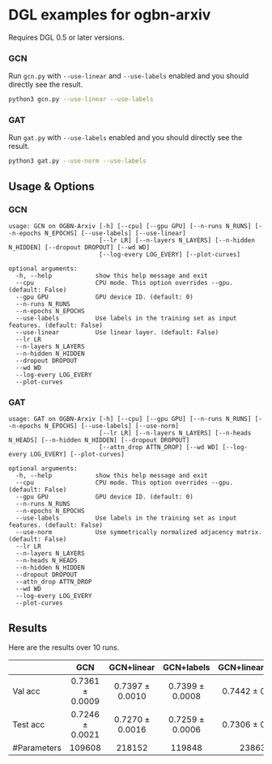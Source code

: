 # DGL examples for ogbn-arxiv

Requires DGL 0.5 or later versions.

### GCN

Run `gcn.py` with `--use-linear` and `--use-labels` enabled and you should directly see the result.

```bash
python3 gcn.py --use-linear --use-labels
```

### GAT

Run `gat.py` with `--use-labels` enabled and you should directly see the result.

```bash
python3 gat.py --use-norm --use-labels
```

## Usage & Options

### GCN

```
usage: GCN on OGBN-Arxiv [-h] [--cpu] [--gpu GPU] [--n-runs N_RUNS] [--n-epochs N_EPOCHS] [--use-labels] [--use-linear]
                         [--lr LR] [--n-layers N_LAYERS] [--n-hidden N_HIDDEN] [--dropout DROPOUT] [--wd WD]
                         [--log-every LOG_EVERY] [--plot-curves]

optional arguments:
  -h, --help            show this help message and exit
  --cpu                 CPU mode. This option overrides --gpu. (default: False)
  --gpu GPU             GPU device ID. (default: 0)
  --n-runs N_RUNS
  --n-epochs N_EPOCHS
  --use-labels          Use labels in the training set as input features. (default: False)
  --use-linear          Use linear layer. (default: False)
  --lr LR
  --n-layers N_LAYERS
  --n-hidden N_HIDDEN
  --dropout DROPOUT
  --wd WD
  --log-every LOG_EVERY
  --plot-curves
```

### GAT

```
usage: GAT on OGBN-Arxiv [-h] [--cpu] [--gpu GPU] [--n-runs N_RUNS] [--n-epochs N_EPOCHS] [--use-labels] [--use-norm]
                         [--lr LR] [--n-layers N_LAYERS] [--n-heads N_HEADS] [--n-hidden N_HIDDEN] [--dropout DROPOUT]
                         [--attn_drop ATTN_DROP] [--wd WD] [--log-every LOG_EVERY] [--plot-curves]

optional arguments:
  -h, --help            show this help message and exit
  --cpu                 CPU mode. This option overrides --gpu. (default: False)
  --gpu GPU             GPU device ID. (default: 0)
  --n-runs N_RUNS
  --n-epochs N_EPOCHS
  --use-labels          Use labels in the training set as input features. (default: False)
  --use-norm            Use symmetrically normalized adjacency matrix. (default: False)
  --lr LR
  --n-layers N_LAYERS
  --n-heads N_HEADS
  --n-hidden N_HIDDEN
  --dropout DROPOUT
  --attn_drop ATTN_DROP
  --wd WD
  --log-every LOG_EVERY
  --plot-curves
```

## Results

Here are the results over 10 runs.

|             |       GCN       |   GCN+linear    |   GCN+labels    | GCN+linear+labels |   GAT*+labels   |
|-------------|:---------------:|:---------------:|:---------------:|:-----------------:|:---------------:|
| Val acc     | 0.7361 ± 0.0009 | 0.7397 ± 0.0010 | 0.7399 ± 0.0008 |  0.7442 ± 0.0012  | 0.7504 ± 0.0006 |
| Test acc    | 0.7246 ± 0.0021 | 0.7270 ± 0.0016 | 0.7259 ± 0.0006 |  0.7306 ± 0.0024  | 0.7365 ± 0.0011 |
| #Parameters |     109608      |     218152      |     119848      |      238632       |     1628440     |
